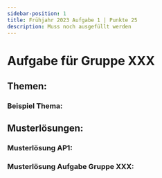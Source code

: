 ```yaml
---
sidebar-position: 1
title: Frühjahr 2023 Aufgabe 1 | Punkte 25
description: Muss noch ausgefüllt werden
---
```


# Aufgabe für Gruppe XXX 

## Themen:

### Beispiel Thema:



## Musterlösungen:

### Musterlösung AP1: 

### Musterlösung Aufgabe Gruppe XXX:

